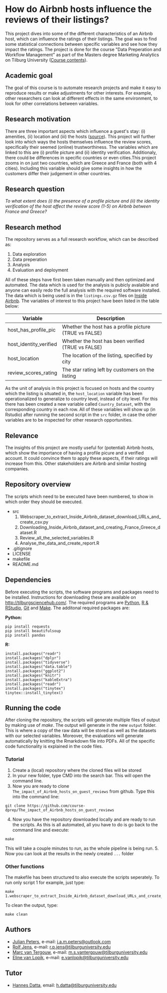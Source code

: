 # How do Airbnb hosts influence the reviews of their listings? 
This project dives into some of the different characteristics of an Airbnb host, which can influence the ratings of their listings. The goal was to find some statistical connections between specific variables and see how they impact the ratings. The project is done for the course "Data Preperation and Workflow Management" as part of the Masters degree Marketing Analytics on Tilburg University ([Course contents](https://dprep.hannesdatta.com/docs/course/)). 

## Academic goal 
The goal of this course is to automate research projects and make it easy to reproduce results or make adjustments for other interests. For example, other researchers can look at different effects in the same environment, to look for other correlations between variables. 

## Research motivation
There are three important aspects which influence a guest's stay: (i) amenities, (ii) location and (iii) the hosts ([source](https://www-sciencedirect-com.tilburguniversity.idm.oclc.org/science/article/pii/S0278431917307491?casa_token=LwHcyn2IMLcAAAAA:DMpHe_sUw9c2yhfjKSd2MRoi3LbViQ7Sx503VFq3E5DuASjRJe5S5srZQ97KLfzo4U3vGiIUMg)). This project will further look into which ways the hosts themselves influence the review scores, specifically their seemed (online) trustworthiness. The variables which are linked to this are (i) profile picture and (ii) identity verification. Additionaly, there could be differences in specific countries or even cities.This project zooms in on just two countries, which are Greece and France (both with 4 cities). Including this variable should give some insights in how the customers differ their judgement in other countries. 

## Research question

_To what extent does (i) the presence of a profile picture and (ii) the identity verification of the host affect the review score (1-5) on Airbnb between France and Greece?_

## Research method

The repository serves as a full research workflow, which can be described as:
1. Data exploration 
2. Data preperation 
3. Analysis 
4. Evaluation and deployment 

All of these steps have first been taken manually and then optimized and automated. The data which is used for the analysis is pubicly avalaible and anyone can easily redo the full analysis with the required software installed. The data which is being used is in the `listings.csv.gz` files on [Inside Airbnb](http://insideairbnb.com/get-the-data). The variables of interest to this project have been listed in the table below:

|Variable                        |Description                                                                                     |
|--------------------------------|------------------------------------------------------------------------------------------------|
|host_has_profile_pic                            |Whether the host has a profile picture (TRUE vs FALSE)                                                                         |
|host_identity_verified               |Whether the host has been verified (TRUE vs FALSE)                                                                       |
|host_location                   |The location of the listing, specified by city                                                       
|review_scores_rating            |The star rating left by customers on the listing                                                    |

As the unit of analysis in this project is focused on hosts and the country which the listing is situated in, the `host_location` variable has been operationalized to generalize to country level, instead of city level. For this there has been created a new variable called `Country_Dataset`, with the corresponding country in each row. All of these variables will show up (in Rstudio) after running the second script in the `src` folder, in case the other variables are to be inspected for other research opportunities.


## Relevance
The insights of this project are mostly useful for (potential) Airbnb hosts, which show the importance of having a profile picure and a verified account. It could convince them to apply these aspects, if their ratings will increase from this. Other stakeholders are Airbnb and similar hosting companies. 

## Repository overview
The scripts which need to be executed have been numbered, to show in which order they should be executed.

- src
    1. Webscraper_to_extract_Inside_Airbnb_dataset_download_URLs_and_create_csv.py
    2. Downloading_Inside_Airbnb_dataset_and_creating_France_Greece_dataset.R
    3. Review_all_the_selected_variables.R
    4. Analyse_the_data_and_create_report.R
- .gitignore
- LICENSE
- makefile
- README.md

## Dependencies

Before executing the scripts, the software programs and packages need to be installed. Instructions for downloading these are available on http://tilburgsciencehub.com/. 
The required programs are [Python](https://tilburgsciencehub.com/topics/computer-setup/software-installation/python/python/), [R & RStudio](https://tilburgsciencehub.com/topics/computer-setup/software-installation/rstudio/r/), [Git](https://tilburgsciencehub.com/topics/automation/version-control/start-git/git/) and [Make](https://tilburgsciencehub.com/topics/automation/automation-tools/makefiles/make/). The additonal required packages are:

**Python:** 
```
pip install requests 
pip install beautifulsoup 
pip install pandas 
```

**R:**
```
install.packages("readr")
install.packages("dplyr")
install.packages("tidyverse")
install.packages("data.table")
install.packages("ggplot2")
install.packages("knitr")
install.packages("kableExtra")
install.packages("readr")
install.packages("tinytex")
tinytex::install_tinytex()
```

## Running the code
After cloning the repository, the scripts will generate multiple files of output by making use of _make_. The output will generate in the new `output` folder. This is where a copy of the raw data will be stored as well as the datasets with our selected variables. Moreover, the evaluations will generate automatically by knitting the Rmarkdown file into PDFs. All of the specific code functionality is explained in the code files. 

### Tutorial 
1. Create a (local) repository where the cloned files will be stored
2. In your new folder, type CMD into the search bar. This will open the command line. 
3. Now you are ready to clone `The_impact_of_Airbnb_hosts_on_guest_reviews` from github. Type this into the command line:
```
git clone https://github.com/course-dprep/The_impact_of_Airbnb_hosts_on_guest_reviews
```
4. Now you have the repository downloaded locally and are ready to run the scripts. As this is all automated, all you have to do is go back to the command line and execute:
```
make
```
This will take a couple minutes to run, as the whole pipeline is being run. 
5. Now you can look at the results in the newly created `...` folder 

### Other functions
The makefile has been structured to also execute the scripts seperately. To run only script 1 for example, just type: 
```
make 1.webscraper_to_extract_Inside_Airbnb_dataset_download_URLs_and_create_csv.py
```
To clean the output, type:
```
make clean
```

## Authors
- [Julian Peters](https://github.com/JulianPetersIsCoding),     e-mail: j.a.m.peters@outlook.com
- [Rolf Jens](https://github.com/RolfJens),  e-mail: r.p.jens@tilburguniversity.edu
- [Marc van Tergouw](https://github.com/MSvanTerggouw),  e-mail: m.s.vantergouw@tilburguniversity.edu
- [Eline van Lopik](https://github.com/elinevanlopik), e-mail: e.vanlopik@tilburguniversity.edu

## Tutor
- [Hannes Datta](https://github.com/hannesdatta), email: h.datta@tilburguniversity.edu